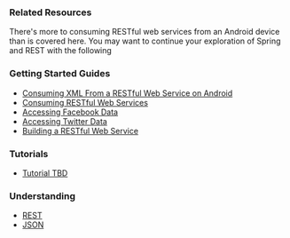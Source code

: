 ### Related Resources

There's more to consuming RESTful web services from an Android device than is covered here. You may want to continue your exploration of Spring and REST with the following

### Getting Started Guides

* [Consuming XML From a RESTful Web Service on Android][gs-consuming-rest-xml-android]
* [Consuming RESTful Web Services][gs-consuming-rest]
* [Accessing Facebook Data][gs-accessing-facebook]
* [Accessing Twitter Data][gs-accessing-twitter]
* [Building a RESTful Web Service][gs-rest-service]

[gs-rest-service]: /guides/gs/rest-service/content
[gs-consuming-rest]: /guides/gs/consuming-rest/content
[gs-consuming-rest-xml-android]: /guides/gs/consuming-rest-xml-android/content
[gs-accessing-facebook]: /guides/gs/accessing-facebook/content
[gs-accessing-twitter]: /guides/gs/accessing-twitter/content

### Tutorials

* [Tutorial TBD][tut-tbd]

[tut-tbd]: /guides/tutorials/tbd

### Understanding

* [REST][u-rest]
* [JSON][u-json]

[u-rest]: /understanding/rest
[u-json]: /understanding/json
